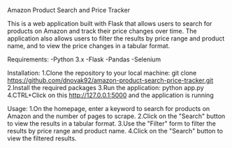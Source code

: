 Amazon Product Search and Price Tracker

This is a web application built with Flask that allows users to search for products on Amazon and track their price changes over time. The application also allows users to filter the results by price range and product name, and to view the price changes in a tabular format.

Requirements: 
-Python 3.x
-Flask
-Pandas
-Selenium

Installation:
1.Clone the repository to your local machine: 
git clone https://github.com/dnovak92/amazon-product-search-price-tracker.git
2.Install the required packages
3.Run the application: python app.py
4.CTRL+Click on this http://127.0.0.1:5000 and the application is running

Usage:
1.On the homepage, enter a keyword to search for products on Amazon and the number of pages to scrape.
2.Click on the "Search" button to view the results in a tabular format.
3.Use the "Filter" form to filter the results by price range and product name.
4.Click on the "Search" button to view the filtered results.
